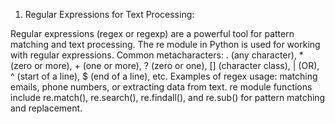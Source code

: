 
1. Regular Expressions for Text Processing:

Regular expressions (regex or regexp) are a powerful tool for pattern matching and text processing.
The re module in Python is used for working with regular expressions.
Common metacharacters: . (any character), * (zero or more), + (one or more), ? (zero or one), [] (character class), | (OR), ^ (start of a line), $ (end of a line), etc.
Examples of regex usage: matching emails, phone numbers, or extracting data from text.
re module functions include re.match(), re.search(), re.findall(), and re.sub() for pattern matching and replacement.